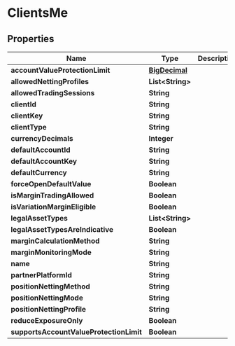 # ClientsMe

## Properties
Name | Type | Description | Notes
------------ | ------------- | ------------- | -------------
**accountValueProtectionLimit** | [**BigDecimal**](BigDecimal.md) |  |  [optional]
**allowedNettingProfiles** | **List&lt;String&gt;** |  |  [optional]
**allowedTradingSessions** | **String** |  |  [optional]
**clientId** | **String** |  |  [optional]
**clientKey** | **String** |  |  [optional]
**clientType** | **String** |  |  [optional]
**currencyDecimals** | **Integer** |  |  [optional]
**defaultAccountId** | **String** |  |  [optional]
**defaultAccountKey** | **String** |  |  [optional]
**defaultCurrency** | **String** |  |  [optional]
**forceOpenDefaultValue** | **Boolean** |  |  [optional]
**isMarginTradingAllowed** | **Boolean** |  |  [optional]
**isVariationMarginEligible** | **Boolean** |  |  [optional]
**legalAssetTypes** | **List&lt;String&gt;** |  |  [optional]
**legalAssetTypesAreIndicative** | **Boolean** |  |  [optional]
**marginCalculationMethod** | **String** |  |  [optional]
**marginMonitoringMode** | **String** |  |  [optional]
**name** | **String** |  |  [optional]
**partnerPlatformId** | **String** |  |  [optional]
**positionNettingMethod** | **String** |  |  [optional]
**positionNettingMode** | **String** |  |  [optional]
**positionNettingProfile** | **String** |  |  [optional]
**reduceExposureOnly** | **Boolean** |  |  [optional]
**supportsAccountValueProtectionLimit** | **Boolean** |  |  [optional]
